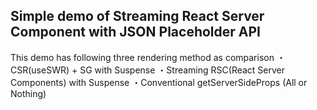 ## Simple demo of Streaming React Server Component with JSON Placeholder API
This demo has following three rendering method as comparison
・CSR(useSWR) + SG with Suspense
・Streaming RSC(React Server Components) with Suspense
・Conventional getServerSideProps (All or Nothing)
